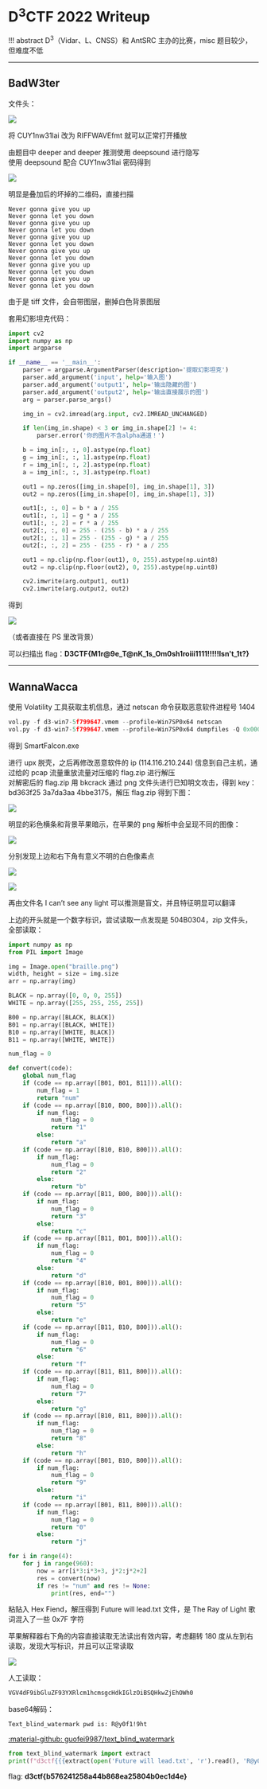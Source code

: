 # D<sup>3</sup>CTF 2022 Writeup

!!! abstract
    D<sup>3</sup>（Vidar、L、CNSS）和 AntSRC 主办的比赛，misc 题目较少，但难度不低

---


## BadW3ter

文件头：

![](/assets/images/writeups/d3ctf2022/Untitled%202.png)

将 CUY1nw31lai 改为 RIFFWAVEfmt 就可以正常打开播放

由题目中 deeper and deeper 推测使用 deepsound 进行隐写<br/>
使用 deepsound 配合 CUY1nw31lai 密码得到

![](/assets/images/writeups/d3ctf2022/4D018BA2-1643-47F9-8DC3-6DC911FC7F2E.png)

明显是叠加后的坏掉的二维码，直接扫描

```
Never gonna give you up
Never gonna let you down
Never gonna give you up
Never gonna let you down
Never gonna give you up
Never gonna let you down
Never gonna give you up
Never gonna let you down
Never gonna give you up
Never gonna let you down
Never gonna give you up
Never gonna let you down
```

由于是 tiff 文件，会自带图层，删掉白色背景图层

套用幻影坦克代码：

```python
import cv2
import numpy as np
import argparse

if __name__ == '__main__':
    parser = argparse.ArgumentParser(description='提取幻影坦克')
    parser.add_argument('input', help='输入图')
    parser.add_argument('output1', help='输出隐藏的图')
    parser.add_argument('output2', help='输出直接展示的图')
    arg = parser.parse_args()

    img_in = cv2.imread(arg.input, cv2.IMREAD_UNCHANGED)

    if len(img_in.shape) < 3 or img_in.shape[2] != 4:
        parser.error('你的图片不含alpha通道！')

    b = img_in[:, :, 0].astype(np.float)
    g = img_in[:, :, 1].astype(np.float)
    r = img_in[:, :, 2].astype(np.float)
    a = img_in[:, :, 3].astype(np.float)

    out1 = np.zeros([img_in.shape[0], img_in.shape[1], 3])
    out2 = np.zeros([img_in.shape[0], img_in.shape[1], 3])

    out1[:, :, 0] = b * a / 255
    out1[:, :, 1] = g * a / 255
    out1[:, :, 2] = r * a / 255
    out2[:, :, 0] = 255 - (255 - b) * a / 255
    out2[:, :, 1] = 255 - (255 - g) * a / 255
    out2[:, :, 2] = 255 - (255 - r) * a / 255

    out1 = np.clip(np.floor(out1), 0, 255).astype(np.uint8)
    out2 = np.clip(np.floor(out2), 0, 255).astype(np.uint8)

    cv2.imwrite(arg.output1, out1)
    cv2.imwrite(arg.output2, out2)
```

得到

![](/assets/images/writeups/d3ctf2022/Untitled%203.png)

（或者直接在 PS 里改背景）

可以扫描出 flag：**D3CTF{M1r@9e_T@nK_1s_Om0sh1roiii1111!!!!!Isn't_1t?}**

---

## WannaWacca

使用 Volatility 工具获取主机信息，通过 netscan 命令获取恶意软件进程号 1404

```python
vol.py -f d3-win7-5f799647.vmem --profile=Win7SP0x64 netscan
vol.py -f d3-win7-5f799647.vmem --profile=Win7SP0x64 dumpfiles -Q 0x000000003dec4a70 --dump-dir=./Smart.exe
```

得到 SmartFalcon.exe

进行 upx 脱壳，之后再修改恶意软件的 ip (114.116.210.244) 信息到自己主机，通过给的 pcap 流量重放流量对压缩的 flag.zip 进行解压<br/>
对解密后的 flag.zip 用 bkcrack 通过 png 文件头进行已知明文攻击，得到 key：bd363f25 3a7da3aa 4bbe3175，解压 flag.zip 得到下图：

![](/assets/images/writeups/d3ctf2022/1.png)

明显的彩色横条和背景苹果暗示，在苹果的 png 解析中会呈现不同的图像：

![](/assets/images/writeups/d3ctf2022/Untitled%204.png)

分别发现上边和右下角有意义不明的白色像素点

![](/assets/images/writeups/d3ctf2022/Untitled%205.png)

![](/assets/images/writeups/d3ctf2022/Untitled%206.png)

再由文件名 I can’t see any light 可以推测是盲文，并且特征明显可以翻译

上边的开头就是一个数字标识，尝试读取一点发现是 504B0304，zip 文件头，全部读取：

```python
import numpy as np
from PIL import Image

img = Image.open("braille.png")
width, height = size = img.size
arr = np.array(img)

BLACK = np.array([0, 0, 0, 255])
WHITE = np.array([255, 255, 255, 255])

B00 = np.array([BLACK, BLACK])
B01 = np.array([BLACK, WHITE])
B10 = np.array([WHITE, BLACK])
B11 = np.array([WHITE, WHITE])

num_flag = 0

def convert(code):
    global num_flag
    if (code == np.array([B01, B01, B11])).all():
        num_flag = 1
        return "num"
    if (code == np.array([B10, B00, B00])).all():
        if num_flag:
            num_flag = 0
            return "1"
        else:
            return "a"
    if (code == np.array([B10, B10, B00])).all():
        if num_flag:
            num_flag = 0
            return "2"
        else:
            return "b"
    if (code == np.array([B11, B00, B00])).all():
        if num_flag:
            num_flag = 0
            return "3"
        else:
            return "c"
    if (code == np.array([B11, B01, B00])).all():
        if num_flag:
            num_flag = 0
            return "4"
        else:
            return "d"
    if (code == np.array([B10, B01, B00])).all():
        if num_flag:
            num_flag = 0
            return "5"
        else:
            return "e"
    if (code == np.array([B11, B10, B00])).all():
        if num_flag:
            num_flag = 0
            return "6"
        else:
            return "f"
    if (code == np.array([B11, B11, B00])).all():
        if num_flag:
            num_flag = 0
            return "7"
        else:
            return "g"
    if (code == np.array([B10, B11, B00])).all():
        if num_flag:
            num_flag = 0
            return "8"
        else:
            return "h"
    if (code == np.array([B01, B10, B00])).all():
        if num_flag:
            num_flag = 0
            return "9"
        else:
            return "i"
    if (code == np.array([B01, B11, B00])).all():
        if num_flag:
            num_flag = 0
            return "0"
        else:
            return "j"

for i in range(4):
    for j in range(960):
        now = arr[i*3:i*3+3, j*2:j*2+2]
        res = convert(now)
        if res != "num" and res != None:
            print(res, end="")
```

粘贴入 Hex Fiend，解压得到 Future will lead.txt 文件，是 The Ray of Light 歌词混入了一些 0x7F 字符

苹果解释器右下角的内容直接读取无法读出有效内容，考虑翻转 180 度从左到右读取，发现大写标识，并且可以正常读取

![](/assets/images/writeups/d3ctf2022/Untitled%207.png)

人工读取：

```python
VGV4dF9ibGluZF93YXRlcm1hcmsgcHdkIGlzOiBSQHkwZjEhOWh0
```

base64解码：

```text
Text_blind_watermark pwd is: R@y0f1!9ht
```

[:material-github: guofei9987/text_blind_watermark](https://github.com/guofei9987/text_blind_watermark)

```python
from text_blind_watermark import extract
print(f"d3ctf{{{extract(open('Future will lead.txt', 'r').read(), 'R@y0f1!9ht').strip()}}}")
```

flag: **d3ctf{b576241258a44b868ea25804b0ec1d4e}**